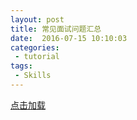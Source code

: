 ```yaml
---
layout: post
title: 常见面试问题汇总
date:  2016-07-15 10:10:03
categories:
 - tutorial
tags:
 - Skills
---
```




[点击加载](/assets/knowledges/index.html)

